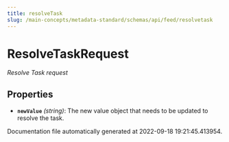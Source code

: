 ```yaml
---
title: resolveTask
slug: /main-concepts/metadata-standard/schemas/api/feed/resolvetask
---
```


# ResolveTaskRequest

*Resolve Task request*

## Properties

- **`newValue`** *(string)*: The new value object that needs to be updated to resolve the task.


Documentation file automatically generated at 2022-09-18 19:21:45.413954.
